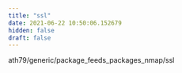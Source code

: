 ```yaml
---
title: "ssl"
date: 2021-06-22 10:50:06.152679
hidden: false
draft: false
---
```


ath79/generic/package_feeds_packages_nmap/ssl

